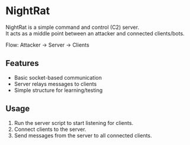 # NightRat

NightRat is a simple command and control (C2) server.  
It acts as a middle point between an attacker and connected clients/bots.

Flow:
Attacker → Server → Clients

## Features
- Basic socket-based communication
- Server relays messages to clients
- Simple structure for learning/testing

## Usage
1. Run the server script to start listening for clients.
2. Connect clients to the server.
3. Send messages from the server to all connected clients.
